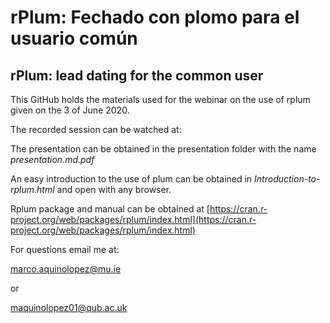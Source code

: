 # rPlum: Fechado con plomo para el usuario común

## rPlum: lead dating for the common user

 This GitHub holds the materials used for the webinar on the use of rplum given on the 3 of June 2020. 

The recorded session can be watched at:



The presentation can be obtained in the presentation folder with the name _presentation.md.pdf_

An easy introduction to the use of plum can be obtained in _Introduction-to-rplum.html_ and open with any browser.



Rplum package and manual can be obtained at [https://cran.r-project.org/web/packages/rplum/index.html](https://cran.r-project.org/web/packages/rplum/index.html)

For questions email me at:

marco.aquinolopez@mu.ie

or

maquinolopez01@qub.ac.uk